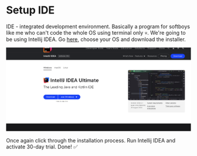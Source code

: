 # Setup IDE

IDE - integrated development environment. Basically a program for softboys like me who can't code the whole OS using 
terminal only :skull:. We're going to be using Intellij IDEA. Go [here](https://www.jetbrains.com/idea/download/), choose your
OS and download the installer.

![idea](assets/download-idea.png)

Once again click through the installation process. Run Intellij IDEA and activate 30-day trial. Done! :white_check_mark: